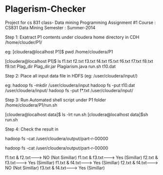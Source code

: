 Plagerism-Checker
=================

Project for cs 831 class- Data mining 
Programming Assignment #1
Course         :     CS831 Data Mining
Semester       :     Summer-2014


Step 1: Exatract P1 contents under cloudera home directory in CDH  /home/clouder/P1/

eg:
[cloudera@localhost P1]$ pwd
/home/cloudera/P1

[cloudera@localhost P1]$ ls 
f1.txt  f2.txt  f3.txt  f4.txt  f5.txt  f6.txt  f7.txt  f8.txt  f9.txt  Plag_dir  Plag_dir.jar  Plagiarism.java  run.sh  t10.dat

Step 2: Place all input data file in HDFS (eg: /user/cloudera/input/)

eg:
hadoop fs -mkdir /user/cloudera/input
hadoop fs -put t10.dat /user/cloudera/input/
hadoop fs -put f*.txt /user/cloudera/input/

Step 3: Run Automated shell script under P1 folder /home/cloudera/P1/run.sh

[cloudera@localhost data]$ ls -lrt run.sh 
[cloudera@localhost data]$sh run.sh

Step 4: Check the result in

hadoop fs -cat /user/cloudera/output/part-r-00000

 hadoop fs -cat /user/cloudera/output/part-r-00000
                                    
f1.txt & f2.txt---> NO  (Not Simillar)
f1.txt & f3.txt---> Yes (Simillar)
f2.txt & f3.txt---> Yes (Simillar)
f1.txt & f4.txt---> Yes (Simillar)
f2.txt & f4.txt---> NO  (Not Simillar)
f3.txt & f4.txt---> Yes (Simillar)

